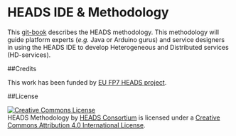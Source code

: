 # HEADS IDE & Methodology

This [git-book](https://www.gitbook.io/) describes the HEADS methodology. This methodology will guide platform experts (*e.g.* Java or Arduino gurus) and service designers in using the HEADS IDE to develop Heterogeneous and Distributed services (HD-services).

##Credits

This work has been funded by [EU FP7 HEADS project](http://heads-project.eu).

##License

<a rel="license" href="http://creativecommons.org/licenses/by/4.0/"><img alt="Creative Commons License" style="border-width:0" src="https://i.creativecommons.org/l/by/4.0/88x31.png" /></a><br /><span xmlns:dct="http://purl.org/dc/terms/" property="dct:title">HEADS Methodology</span> by <a xmlns:cc="http://creativecommons.org/ns#" href="http://heads-project.eu" property="cc:attributionName" rel="cc:attributionURL">HEADS Consortium</a> is licensed under a <a rel="license" href="http://creativecommons.org/licenses/by/4.0/">Creative Commons Attribution 4.0 International License</a>.

